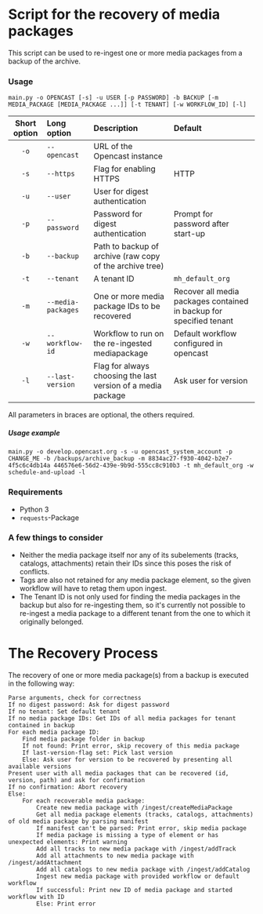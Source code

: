 # Script for the recovery of media packages

This script can be used to re-ingest one or more media packages from a backup of the archive.

### Usage

`main.py -o OPENCAST [-s] -u USER [-p PASSWORD] -b BACKUP [-m MEDIA_PACKAGE [MEDIA_PACKAGE ...]] [-t TENANT] [-w WORKFLOW_ID] [-l]`

| Short option    | Long option       | Description                                                  | Default                                                            |
| :-------------: | :---------------- | :----------------------------------------------------------- | :----------------------------------------------------------------- |
| `-o`            | `--opencast`      | URL of the Opencast instance                                 |                                                                    |
| `-s`            | `--https`         | Flag for enabling HTTPS                                      | HTTP                                                               |
| `-u`            | `--user`          | User for digest authentication                               |                                                                    |
| `-p`            | `--password`      | Password for digest authentication                           | Prompt for password after start-up                                 |
| `-b`            | `--backup`        | Path to backup of archive (raw copy of the archive tree)     |                                                                    |
| `-t`            | `--tenant`        | A tenant ID                                                  | `mh_default_org`                                                   |
| `-m`            | `--media-packages`| One or more media package IDs to be recovered                | Recover all media packages contained in backup for specified tenant|
| `-w`            | `--workflow-id`   | Workflow to run on the re-ingested mediapackage              | Default workflow configured in opencast                            |
| `-l`            | `--last-version`  | Flag for always choosing the last version of a media package | Ask user for version                                               |

All parameters in braces are optional, the others required.

##### Usage example

    main.py -o develop.opencast.org -s -u opencast_system_account -p CHANGE_ME -b /backups/archive_backup -m 8834ac27-f930-4042-b2e7-4f5c6c4db14a 446576e6-56d2-439e-9b9d-555cc8c910b3 -t mh_default_org -w schedule-and-upload -l

### Requirements

- Python 3
- `requests`-Package

### A few things to consider

- Neither the media package itself nor any of its subelements (tracks, catalogs, attachments) retain their IDs since this poses the risk of conflicts.
- Tags are also not retained for any media package element, so the given workflow will have to retag them upon ingest.
- The Tenant ID is not only used for finding the media packages in the backup but also for re-ingesting them, so it's currently not possible to re-ingest a media package to a different tenant from the one to which it originally belonged.

# The Recovery Process

The recovery of one or more media package(s) from a backup is executed in the following way:

    Parse arguments, check for correctness
    If no digest password: Ask for digest password
    If no tenant: Set default tenant
    If no media package IDs: Get IDs of all media packages for tenant contained in backup
    For each media package ID:
        Find media package folder in backup
        If not found: Print error, skip recovery of this media package
        If last-version-flag set: Pick last version
        Else: Ask user for version to be recovered by presenting all available versions
    Present user with all media packages that can be recovered (id, version, path) and ask for confirmation
    If no confirmation: Abort recovery
    Else:
        For each recoverable media package:
            Create new media package with /ingest/createMediaPackage
            Get all media package elements (tracks, catalogs, attachments) of old media package by parsing manifest
            If manifest can't be parsed: Print error, skip media package
            If media package is missing a type of element or has unexpected elements: Print warning
            Add all tracks to new media package with /ingest/addTrack
            Add all attachments to new media package with /ingest/addAttachment
            Add all catalogs to new media package with /ingest/addCatalog
            Ingest new media package with provided workflow or default workflow
            If successful: Print new ID of media package and started workflow with ID
            Else: Print error
